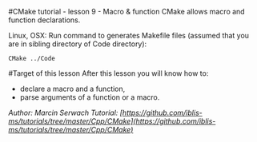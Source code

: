 #CMake tutorial - lesson 9 - Macro & function
CMake allows macro and function declarations. 

Linux, OSX: Run command to generates Makefile files (assumed that you are in sibling directory of Code directory):
```
CMake ../Code
```

#Target of this lesson
After this lesson you will know how to:
- declare a macro and a function,
- parse arguments of a function or a macro.


*Author: Marcin Serwach*
*Tutorial: [https://github.com/iblis-ms/tutorials/tree/master/Cpp/CMake](https://github.com/iblis-ms/tutorials/tree/master/Cpp/CMake)*
